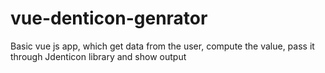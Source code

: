# vue-denticon-genrator
Basic vue js app, which get data from the user, compute the value, pass it through Jdenticon library and show output
